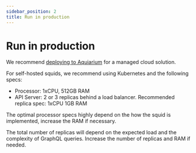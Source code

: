 ```yaml
---
sidebar_position: 2
title: Run in production
---
```


# Run in production

We recommend [deploying to Aquiarium](/docs/deploy-squid/) for a managed cloud solution. 

For self-hosted squids, we recommend using Kubernetes and the following specs:

- Processor: 1xCPU, 512GB RAM
- API Server: 2 or 3 replicas behind a load balancer. Recommended replica spec: 1xCPU 1GB RAM

The optimal processor specs highly depend on the how the squid is implemented, increase the RAM if necessary.

The total number of replicas will depend on the expected load and the complexity of GraphQL queries. Increase the number of replicas and RAM if needed.

